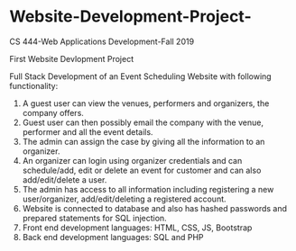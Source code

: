 # Website-Development-Project-

CS 444-Web Applications Development-Fall 2019 

First Website Devlopment Project 

Full Stack Development of an Event Scheduling Website with following functionality: 

1. A guest user can view the venues, performers and organizers, the company offers. 
2. Guest user can then possibly email the company with the venue, performer and all the event details. 
3. The admin can assign the case by giving all the information to an organizer. 
4. An organizer can login using organizer credentials and can schedule/add, edit or delete an event for customer and can also add/edit/delete a user. 
5. The admin has access to all information including registering a new user/organizer, add/edit/deleting a registered account.  
6. Website is connected to database and also has hashed passwords and prepared statements for SQL injection. 
7. Front end development languages: HTML, CSS, JS, Bootstrap 
8. Back end development languages: SQL and PHP 

